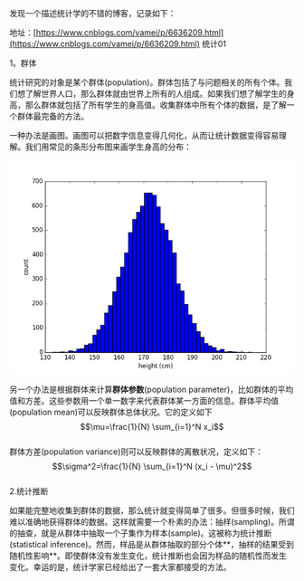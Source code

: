 发现一个描述统计学的不错的博客，记录如下：

地址：[https://www.cnblogs.com/vamei/p/6636209.html](https://www.cnblogs.com/vamei/p/6636209.html)  统计01

1。群体

统计研究的对象是某个群体\(population\)。群体包括了与问题相关的所有个体。我们想了解世界人口，那么群体就由世界上所有的人组成。如果我们想了解学生的身高，那么群体就包括了所有学生的身高值。收集群体中所有个体的数据，是了解一个群体最完备的方法。

一种办法是画图。画图可以把数字信息变得几何化，从而让统计数据变得容易理解。我们用常见的条形分布图来画学生身高的分布：

![](/assets/413416-20170401090816899-280436303.png)

另一个办法是根据群体来计算**群体参数**\(population parameter\)，比如群体的平均值和方差。这些参数用一个单一数字来代表群体某一方面的信息。群体平均值\(population mean\)可以反映群体总体状况。它的定义如下  
$$\mu=\frac{1}{N} \sum_{i=1}^N x_i$$  
群体方差\(population variance\)则可以反映群体的离散状况，定义如下：  
$$\sigma^2=\frac{1}{N} \sum_{i=1}^N (x_i - \mu)^2$$  
2.统计推断

如果能完整地收集到群体的数据，那么统计就变得简单了很多。但很多时候，我们难以准确地获得群体的数据。这样就需要一个朴素的办法：抽样\(sampling\)。所谓的抽查，就是从群体中抽取一个子集作为样本\(sample\)。这被称为统计推断\(statistical inference\)。然而，样品是从群体抽取的部分个体**，抽样的结果受到随机性影响**。即使群体没有发生变化，统计推断也会因为样品的随机性而发生变化。幸运的是，统计学家已经给出了一套大家都接受的方法。





